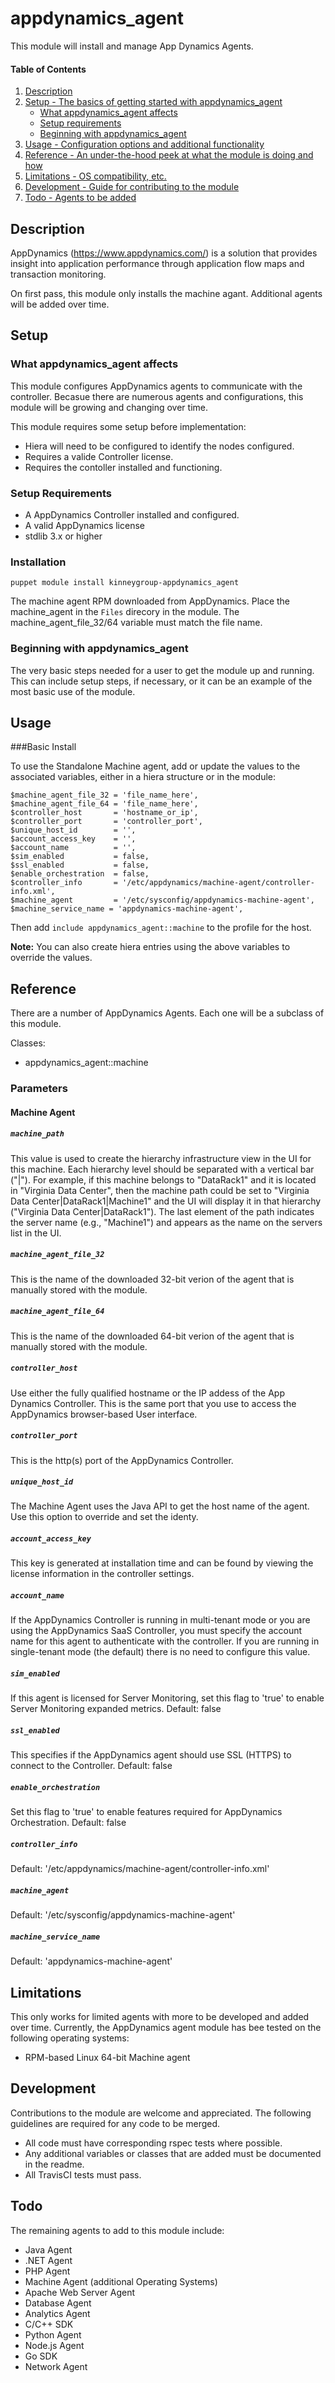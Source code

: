 
# appdynamics_agent

This module will install and manage App Dynamics Agents.

#### Table of Contents

1. [Description](#description)
2. [Setup - The basics of getting started with appdynamics_agent](#setup)
    * [What appdynamics_agent affects](#what-appdynamics_agent-affects)
    * [Setup requirements](#setup-requirements)
    * [Beginning with appdynamics_agent](#beginning-with-appdynamics_agent)
3. [Usage - Configuration options and additional functionality](#usage)
4. [Reference - An under-the-hood peek at what the module is doing and how](#reference)
5. [Limitations - OS compatibility, etc.](#limitations)
6. [Development - Guide for contributing to the module](#development)
7. [Todo - Agents to be added](#todo)

## Description

AppDynamics (https://www.appdynamics.com/) is a solution that provides insight into application performance through application flow maps and transaction monitoring.

On first pass, this module only installs the machine agant. Additional agents will be added over time.

## Setup

### What appdynamics_agent affects 

This module configures AppDynamics agents to communicate with the controller. Becasue there are numerous agents and configurations, this module will be growing and changing over time. 

This module requires some setup before implementation:

* Hiera will need to be configured to identify the nodes configured.
* Requires a valide Controller license.
* Requires the contoller installed and functioning.

### Setup Requirements 

* A AppDynamics Controller installed and configured.
* A valid AppDynamics license
* stdlib 3.x or higher

### Installation

```puppet
puppet module install kinneygroup-appdynamics_agent
```

The machine agent RPM downloaded from AppDynamics. Place the machine_agent in the `Files` direcory in the module. The machine_agent_file_32/64 variable must match the file name.
### Beginning with appdynamics_agent  

The very basic steps needed for a user to get the module up and running. This can include setup steps, if necessary, or it can be an example of the most basic use of the module.

## Usage

###Basic Install

To use the Standalone Machine agent, add or update the values to the associated variables, either in a hiera structure or in the module:
  ```$machine_path       = 'path_to_machine',
  $machine_agent_file_32 = 'file_name_here',
  $machine_agent_file_64 = 'file_name_here',
  $controller_host       = 'hostname_or_ip',
  $controller_port       = 'controller_port',
  $unique_host_id        = '', 
  $account_access_key    = '',
  $account_name          = '',
  $sim_enabled           = false,
  $ssl_enabled           = false,
  $enable_orchestration  = false,
  $controller_info       = '/etc/appdynamics/machine-agent/controller-info.xml',
  $machine_agent         = '/etc/sysconfig/appdynamics-machine-agent',
  $machine_service_name = 'appdynamics-machine-agent',
  ```

Then add `include appdynamics_agent::machine` to the profile for the host.

**Note:** You can also create hiera entries using the above variables to override the values.

## Reference

There are a number of AppDynamics Agents. Each one will be a subclass of this module.

Classes:

* appdynamics_agent::machine

### Parameters

#### Machine Agent
##### `machine_path`
This value is used to create the hierarchy infrastructure view in the UI for this machine. Each hierarchy level should be separated with a vertical bar ("|"). For example, if this machine belongs to "DataRack1" and it is located in "Virginia Data Center", then the machine path could be set to "Virginia Data Center|DataRack1|Machine1" and the UI will display it in that hierarchy ("Virginia Data Center|DataRack1"). The last element of the path indicates the server name (e.g., "Machine1") and appears as the name on the servers list in the UI.
##### `machine_agent_file_32`
This is the name of the downloaded 32-bit verion of the agent that is manually stored with the module.
##### `machine_agent_file_64 `
This is the name of the downloaded 64-bit verion of the agent that is manually stored with the module.
##### `controller_host`
Use either the fully qualified hostname or the IP addess of the App Dynamics Controller. This is the same port that you use to access the AppDynamics browser-based User interface.
##### `controller_port`
This is the http(s) port of the AppDynamics Controller.
##### `unique_host_id`
The Machine Agent uses the Java API to get the host name of the agent. Use this option to override and set the identy.
##### `account_access_key`
This key is generated at installation time and can be found by viewing the license information in the controller settings.
##### `account_name`
If the AppDynamics Controller is running in multi-tenant mode or you are using the AppDynamics SaaS Controller, you must specify the account name for this agent to authenticate with the controller. If you are running in single-tenant mode (the default) there is no need to configure this value.
##### `sim_enabled`
If this agent is licensed for Server Monitoring, set this flag to 'true' to enable Server Monitoring expanded metrics. Default: false
##### `ssl_enabled`
This specifies if the AppDynamics agent should use SSL (HTTPS) to connect to the Controller. Default: false
##### `enable_orchestration`
Set this flag to 'true' to enable features required for AppDynamics Orchestration. Default: false
##### `controller_info`
Default: '/etc/appdynamics/machine-agent/controller-info.xml'
##### `machine_agent`
Default: '/etc/sysconfig/appdynamics-machine-agent'
##### `machine_service_name`
Default: 'appdynamics-machine-agent'

## Limitations

This only works for limited agents with more to be developed and added over time. Currently, the AppDynamics agent module has bee tested on the following operating systems:

* RPM-based Linux 64-bit Machine agent

## Development

Contributions to the module are welcome and appreciated. The following guidelines are required for any code to be merged.

* All code must have corresponding rspec tests where possible.
* Any additional variables or classes that are added must be documented in the readme.
* All TravisCI tests must pass.

## Todo

The remaining agents to add to this module include:
* Java Agent
* .NET Agent
* PHP Agent
* Machine Agent (additional Operating Systems)
* Apache Web Server Agent
* Database Agent
* Analytics Agent
* C/C++ SDK
* Python Agent
* Node.js Agent
* Go SDK
* Network Agent